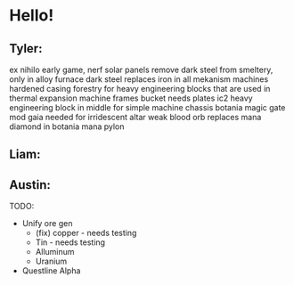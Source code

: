 # Hello! #

Tyler:
------------------ 
ex nihilo early game, nerf solar panels
remove dark steel from smeltery, only in alloy furnace
dark steel replaces iron in all mekanism machines
hardened casing forestry for heavy engineering blocks that are used in thermal expansion machine frames
bucket needs plates
ic2 heavy engineering block in middle for simple machine chassis
botania magic gate mod
gaia needed for irridescent altar
weak blood orb replaces mana diamond in botania mana pylon

Liam:
------------------

Austin:
-------------------
TODO:

* Unify ore gen
    * (fix) copper - needs testing
    * Tin - needs testing
    * Alluminum
    * Uranium
* Questline Alpha